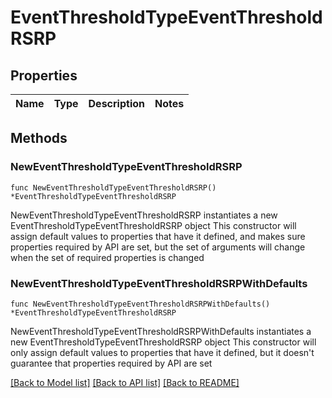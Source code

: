 # EventThresholdTypeEventThresholdRSRP

## Properties

Name | Type | Description | Notes
------------ | ------------- | ------------- | -------------

## Methods

### NewEventThresholdTypeEventThresholdRSRP

`func NewEventThresholdTypeEventThresholdRSRP() *EventThresholdTypeEventThresholdRSRP`

NewEventThresholdTypeEventThresholdRSRP instantiates a new EventThresholdTypeEventThresholdRSRP object
This constructor will assign default values to properties that have it defined,
and makes sure properties required by API are set, but the set of arguments
will change when the set of required properties is changed

### NewEventThresholdTypeEventThresholdRSRPWithDefaults

`func NewEventThresholdTypeEventThresholdRSRPWithDefaults() *EventThresholdTypeEventThresholdRSRP`

NewEventThresholdTypeEventThresholdRSRPWithDefaults instantiates a new EventThresholdTypeEventThresholdRSRP object
This constructor will only assign default values to properties that have it defined,
but it doesn't guarantee that properties required by API are set


[[Back to Model list]](../README.md#documentation-for-models) [[Back to API list]](../README.md#documentation-for-api-endpoints) [[Back to README]](../README.md)


